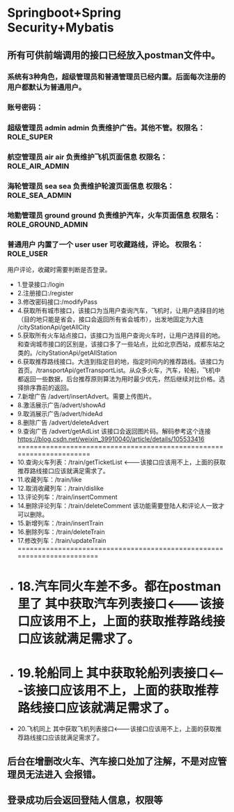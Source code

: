 # Springboot+Spring Security+Mybatis
## 所有可供前端调用的接口已经放入postman文件中。
### 系统有3种角色，超级管理员和普通管理员已经内置。后面每次注册的用户都默认为普通用户。
### 账号密码： 
### 超级管理员 admin admin 负责维护广告。其他不管。权限名：ROLE_SUPER
### 航空管理员 air air 负责维护飞机页面信息    权限名：ROLE_AIR_ADMIN
### 海轮管理员 sea sea 负责维护轮渡页面信息    权限名：ROLE_SEA_ADMIN
### 地勤管理员 ground ground 负责维护汽车，火车页面信息   权限名：ROLE_GROUND_ADMIN
### 普通用户 内置了一个 user user 可收藏路线，评论。 权限名：ROLE_USER
用户评论，收藏时需要判断是否登录。
* 1.登录接口:/login
* 2.注册接口:/register
* 3.修改密码接口:/modifyPass
* 4.获取所有城市接口，该接口为当用户查询汽车，飞机时，让用户选择目的地（目的地只能是省会，接口会返回所有省会城市），出发地固定为大连 /cityStationApi/getAllCity
* 5.获取所有火车站点接口，该接口为当用户查询火车时，让用户选择目的地。和查询城市接口的区别是，该接口多了一些站点，比如北京西站，成都东站之类的。/cityStationApi/getAllStation
* 6.获取推荐路线接口。大连到指定目的地，指定时间内的推荐路线。该接口为首页。/transportApi/getTransportList。从众多火车，汽车，轮船，飞机中都返回一些数据，后台推荐原则算法为用时最少优先，然后继续对比价格。选择排序靠前的返回。
* 7.新增广告 /advert/insertAdvert。需要上传图片。
* 8.激活展示广告/advert/showAd
* 9.取消展示广告/advert/hideAd
* 8.删除广告 /advert/deleteAdvert
* 9.查询广告 /advert/getAdList 该接口会返回图片码。解码参考这个连接 https://blog.csdn.net/weixin_39910040/article/details/105533416
=====================================================================
* 10.查询火车列表：/train/getTicketList  <---该接口应该用不上，上面的获取推荐路线接口应该就满足需求了。
* 11.收藏列车：/train/like
* 12.取消收藏列车：/train/dislike
* 13.评论列车：/train/insertComment
* 14.删除评论列车：/train/deleteComment  该功能需要登陆人和评论人一致才可以删除。
* 15.新增列车：/train/insertTrain 
* 16.删除列车：/train/deleteTrain
* 17.修改列车：/train/updateTrain
=======================================================================
* 18.汽车同火车差不多。都在postman里了    其中获取汽车列表接口<---该接口应该用不上，上面的获取推荐路线接口应该就满足需求了。
  =======================================================================
* 19.轮船同上                          其中获取轮船列表接口<---该接口应该用不上，上面的获取推荐路线接口应该就满足需求了。
  =======================================================================
* 20.飞机同上                          其中获取飞机列表接口<---该接口应该用不上，上面的获取推荐路线接口应该就满足需求了。

## 后台在增删改火车、汽车接口处加了注解，不是对应管理员无法进入 会报错。
## 登录成功后会返回登陆人信息，权限等